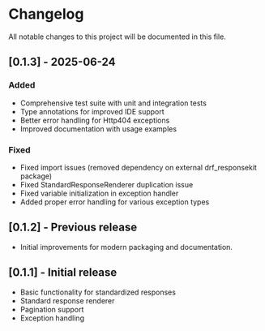 # Changelog

All notable changes to this project will be documented in this file.

## [0.1.3] - 2025-06-24
### Added
- Comprehensive test suite with unit and integration tests
- Type annotations for improved IDE support
- Better error handling for Http404 exceptions
- Improved documentation with usage examples

### Fixed
- Fixed import issues (removed dependency on external drf_responsekit package)
- Fixed StandardResponseRenderer duplication issue
- Fixed variable initialization in exception handler
- Added proper error handling for various exception types

## [0.1.2] - Previous release
- Initial improvements for modern packaging and documentation.

## [0.1.1] - Initial release
- Basic functionality for standardized responses
- Standard response renderer
- Pagination support
- Exception handling
